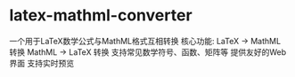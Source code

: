 # latex-mathml-converter
一个用于LaTeX数学公式与MathML格式互相转换
核心功能:
LaTeX → MathML 转换
MathML → LaTeX 转换
支持常见数学符号、函数、矩阵等
提供友好的Web界面
支持实时预览
